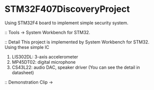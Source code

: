 # STM32F407DiscoveryProject
Using STM32F4 board to implement simple security system.

:: Tools
  -> System Workbench for STM32.

:: Detail
  This project is implemented by System Workbench for STM32.
  Using these simple IC
  1. LIS302DL: 3-axis accelerometer
  2. MP45DT02: digital microphone
  3. CS43L22: audio DAC, speaker driver
  (You can see the detail in datasheet)

::  Demonstration Clip
  -> 

